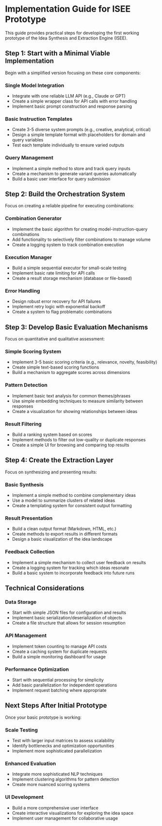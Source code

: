 # Implementation Guide for ISEE Prototype

This guide provides practical steps for developing the first working prototype of the Idea Synthesis and Extraction Engine (ISEE).

## Step 1: Start with a Minimal Viable Implementation

Begin with a simplified version focusing on these core components:

### Single Model Integration

- Integrate with one reliable LLM API (e.g., Claude or GPT)
- Create a simple wrapper class for API calls with error handling
- Implement basic prompt construction and response parsing

### Basic Instruction Templates

- Create 3-5 diverse system prompts (e.g., creative, analytical, critical)
- Design a simple template format with placeholders for domain and query variables
- Test each template individually to ensure varied outputs

### Query Management

- Implement a simple method to store and track query inputs
- Create a mechanism to generate variant queries automatically
- Build a basic user interface for query submission

## Step 2: Build the Orchestration System

Focus on creating a reliable pipeline for executing combinations:

### Combination Generator

- Implement the basic algorithm for creating model-instruction-query combinations
- Add functionality to selectively filter combinations to manage volume
- Create a logging system to track combination execution

### Execution Manager

- Build a simple sequential executor for small-scale testing
- Implement basic rate limiting for API calls
- Create a result storage mechanism (database or file-based)

### Error Handling

- Design robust error recovery for API failures
- Implement retry logic with exponential backoff
- Create a system to flag problematic combinations

## Step 3: Develop Basic Evaluation Mechanisms

Focus on quantitative and qualitative assessment:

### Simple Scoring System

- Implement 3-5 basic scoring criteria (e.g., relevance, novelty, feasibility)
- Create simple text-based scoring functions
- Build a mechanism to aggregate scores across dimensions

### Pattern Detection

- Implement basic text analysis for common themes/phrases
- Use simple embedding techniques to measure similarity between responses
- Create a visualization for showing relationships between ideas

### Result Filtering

- Build a ranking system based on scores
- Implement methods to filter out low-quality or duplicate responses
- Create a simple UI for browsing and comparing top results

## Step 4: Create the Extraction Layer

Focus on synthesizing and presenting results:

### Basic Synthesis

- Implement a simple method to combine complementary ideas
- Use a model to summarize clusters of related ideas
- Create a templating system for consistent output formatting

### Result Presentation

- Build a clean output format (Markdown, HTML, etc.)
- Create methods to export results in different formats
- Design a basic visualization of the idea landscape

### Feedback Collection

- Implement a simple mechanism to collect user feedback on results
- Create a logging system for tracking which ideas resonate
- Build a basic system to incorporate feedback into future runs

## Technical Considerations

### Data Storage

- Start with simple JSON files for configuration and results
- Implement basic serialization/deserialization of objects
- Create a file structure that allows for session resumption

### API Management

- Implement token counting to manage API costs
- Create a caching system for duplicate requests
- Build a simple monitoring dashboard for usage

### Performance Optimization

- Start with sequential processing for simplicity
- Add basic parallelization for independent operations
- Implement request batching where appropriate

## Next Steps After Initial Prototype

Once your basic prototype is working:

### Scale Testing

- Test with larger input matrices to assess scalability
- Identify bottlenecks and optimization opportunities
- Implement more sophisticated parallelization

### Enhanced Evaluation

- Integrate more sophisticated NLP techniques
- Implement clustering algorithms for pattern detection
- Create more nuanced scoring systems

### UI Development

- Build a more comprehensive user interface
- Create interactive visualizations for exploring the idea space
- Implement user management for collaborative usage

